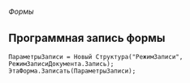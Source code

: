 ###### Формы

## Программная запись формы

```
ПараметрыЗаписи = Новый Структура("РежимЗаписи", РежимЗаписиДокумента.Запись);
ЭтаФорма.Записать(ПараметрыЗаписи);
```